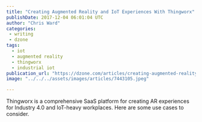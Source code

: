 ```yaml
---
title: "Creating Augmented Reality and IoT Experiences With Thingworx"
publishDate: 2017-12-04 06:01:04 UTC
author: "Chris Ward"
categories:
 - writing
 - dzone
tags:
  - iot
  - augmented reality
  - thingworx
  - industrial iot
publication_url: "https://dzone.com/articles/creating-augmented-reality-and-iot-experiences-wit"
image: "../../../assets/images/articles/7443105.jpeg"

---
```

Thingworx is a comprehensive SaaS platform for creating AR experiences for Industry 4.0 and IoT-heavy workplaces. Here are some use cases to consider.

